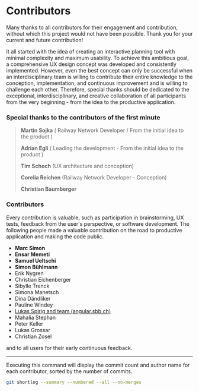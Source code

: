 # Contributors

Many thanks to all contributors for their engagement and contribution, without which this project
would not have been possible. Thank you for your current and future contribution!

It all started with the idea of creating an interactive planning tool with minimal complexity and
maximum usability. To achieve this ambitious goal, a comprehensive UX design concept was developed
and consistently implemented. However, even the best concept can only be successful when an
interdisciplinary team is willing to contribute their entire knowledge to the conception,
implementation, and continuous improvement and is willing to challenge each other. Therefore,
special thanks should be dedicated to the exceptional, interdisciplinary, and creative collaboration
of all participants from the very beginning - from the idea to the productive application.

### Special thanks to the contributors of the first minute

>
> **Martin Sojka** ( Railway Network Developer / From the initial
> idea to the product )
>
> **Adrian Egli** ( Leading the development - From the initial idea to the product )
>
> **Tim Schoch** (UX architecture and conception)
>
> **Corelia Reichen** (Railway Network Developer - Conception)
>
> **Christian Baumberger**

### Contributors

Every contribution is valuable, such as participation in brainstorming, UX tests, feedback from the
user's perspective, or software development. The following people made a valuable contribution on
the road to productive application and making the code public.

- **Marc Simon**
- **Ensar Memeti**
- **Samuel Ueltschi**
- **Simon Bühlmann**
- Erik Nygren
- Christian Eichenberger
- Sibylle Trenck
- Simona Manetsch
- Dina Dändliker
- Pauline Windey
- [Lukas Spirig and team (angular.sbb.ch)](https://angular.app.sbb.ch/)
- Mahalia Stephan
- Peter Keller
- Lukas Grossar
- Christian Zosel

and to all users for their early continuous feedback.

---

Executing this command will display the commit count and author name for each contributor, sorted by
the number of commits.

```bash
git shortlog --summary --numbered --all --no-merges
```
